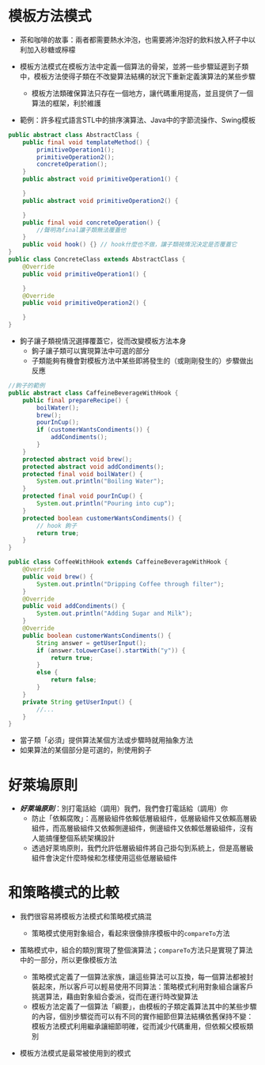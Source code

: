 # 模板方法模式

- 茶和咖啡的故事：兩者都需要熱水沖泡，也需要將沖泡好的飲料放入杯子中以利加入砂糖或檸檬
- 模板方法模式在模板方法中定義一個算法的骨架，並將一些步驟延遲到子類中，模板方法使得子類在不改變算法結構的狀況下重新定義演算法的某些步驟
    - 模板方法類確保算法只存在一個地方，讓代碼重用提高，並且提供了一個算法的框架，利於維護

- 範例：許多程式語言STL中的排序演算法、Java中的字節流操作、Swing模板

```java
public abstract class AbstractClass {
    public final void templateMethod() {
        primitiveOperation1();
        primitiveOperation2();
        concreteOperation();
    }
    public abstract void primitiveOperation1() {

    }
    public abstract void primitiveOperation2() {

    }
    public final void concreteOperation() {
        //聲明為final讓子類無法覆蓋他
    }
    public void hook() {} // hook什麼也不做，讓子類視情況決定是否覆蓋它
}
public class ConcreteClass extends AbstractClass {
    @Override
    public void primitiveOperation1() {

    }
    @Override
    public void primitiveOperation2() {

    }
}
```

- 鉤子讓子類視情況選擇覆蓋它，從而改變模板方法本身
    - 鉤子讓子類可以實現算法中可選的部分
    - 子類能夠有機會對模板方法中某些即將發生的（或剛剛發生的）步驟做出反應

```java
//鉤子的範例
public abstract class CaffeineBeverageWithHook {
    public final prepareRecipe() {
        boilWater();
        brew();
        pourInCup();
        if (customerWantsCondiments()) {
            addCondiments();
        }
    }
    protected abstract void brew();
    protected abstract void addCondiments();
    protected final void boilWater() {
        System.out.println("Boiling Water");
    }
    protected final void pourInCup() {
        System.out.println("Pouring into cup");
    }
    protected boolean customerWantsCondiments() {
        // hook 鉤子
        return true;
    }
}

public class CoffeeWithHook extends CaffeineBeverageWithHook {
    @Override
    public void brew() {
        System.out.println("Dripping Coffee through filter");
    }
    @Override
    public void addCondiments() {
        System.out.println("Adding Sugar and Milk");
    }
    @Override
    public boolean customerWantsCondiments() {
        String answer = getUserInput();
        if (answer.toLowerCase().startWith("y")) {
            return true;
        }
        else {
            return false;
        }
    }
    private String getUserInput() {
        //...
    }
}
```

- 當子類「必須」提供算法某個方法或步驟時就用抽象方法
- 如果算法的某個部分是可選的，則使用鉤子

# 好萊塢原則

- ***好萊塢原則***：別打電話給（調用）我們，我們會打電話給（調用）你
    - 防止「依賴腐敗」：高層級組件依賴低層級組件，低層級組件又依賴高層級組件，而高層級組件又依賴側邊組件，側邊組件又依賴低層級組件，沒有人能搞懂整個系統架構設計
    - 透過好萊塢原則，我們允許低層級組件將自己掛勾到系統上，但是高層級組件會決定什麼時候和怎樣使用這些低層級組件

# 和策略模式的比較
- 我們很容易將模板方法模式和策略模式搞混
    - 策略模式使用對象組合，看起來很像排序模板中的`compareTo`方法
- 策略模式中，組合的類別實現了整個演算法；`compareTo`方法只是實現了算法中的一部分，所以更像模板方法
    - 策略模式定義了一個算法家族，讓這些算法可以互換，每一個算法都被封裝起來，所以客戶可以輕易使用不同算法：策略模式利用對象組合讓客戶挑選算法，藉由對象組合委派，從而在運行時改變算法
    - 模板方法定義了一個算法「綱要」，由模板的子類定義算法其中的某些步驟的內容，個別步驟從而可以有不同的實作細節但算法結構依舊保持不變：模板方法模式利用繼承讓細節明確，從而減少代碼重用，但依賴父模板類別

- 模板方法模式是最常被使用到的模式
